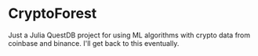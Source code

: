# CryptoForest

Just a Julia QuestDB project for using ML algorithms with crypto data from coinbase and binance. I'll get back to this eventually.
